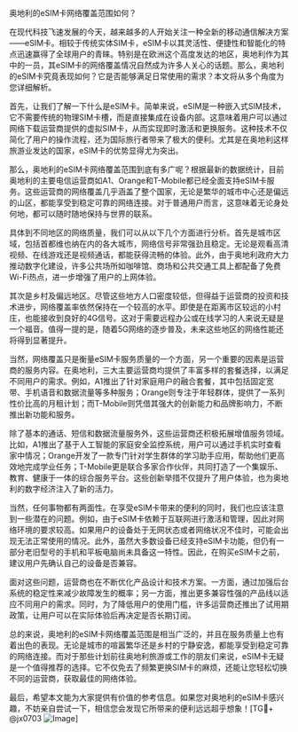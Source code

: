 奥地利的eSIM卡网络覆盖范围如何？

在现代科技飞速发展的今天，越来越多的人开始关注一种全新的移动通信解决方案——eSIM卡。相较于传统实体SIM卡，eSIM卡以其灵活性、便捷性和智能化的特点迅速赢得了全球用户的青睐。特别是在欧洲这个高度发达的地区，奥地利作为其中的一员，其eSIM卡的网络覆盖情况自然成为许多人关心的话题。那么，奥地利的eSIM卡究竟表现如何？它是否能够满足日常使用的需求？本文将从多个角度为您详细解析。

首先，让我们了解一下什么是eSIM卡。简单来说，eSIM是一种嵌入式SIM技术，它不需要传统的物理SIM卡槽，而是直接集成在设备内部。这意味着用户可以通过网络下载运营商提供的虚拟SIM卡，从而实现即时激活和更换服务。这种技术不仅简化了用户的操作流程，还为国际旅行者带来了极大的便利。尤其是在奥地利这样旅游业发达的国家，eSIM卡的优势显得尤为突出。

那么，奥地利的eSIM卡网络覆盖范围到底有多广呢？根据最新的数据统计，目前奥地利的主要电信运营商如A1、Orange和T-Mobile都已经全面支持eSIM卡服务。这些运营商的网络覆盖几乎涵盖了整个国家，无论是繁华的城市中心还是偏远的山区，都能享受到稳定可靠的网络连接。对于普通用户而言，这意味着无论身处何地，都可以随时随地保持与世界的联系。

具体到不同地区的网络质量，我们可以从以下几个方面进行分析。首先是城市区域，包括首都维也纳在内的各大城市，网络信号非常强劲且稳定。无论是观看高清视频、在线游戏还是视频通话，都能获得流畅的体验。此外，由于奥地利政府大力推动数字化建设，许多公共场所如咖啡馆、商场和公共交通工具上都配备了免费Wi-Fi热点，进一步增强了用户的上网体验。

其次是乡村及偏远地区。尽管这些地方人口密度较低，但得益于运营商的投资和技术进步，网络覆盖率依然保持在一个较高的水平。即使是在距离市区较远的小村庄，也能接收到良好的4G信号。这对于需要远程办公或在线学习的人来说无疑是一个福音。值得一提的是，随着5G网络的逐步普及，未来这些地区的网络性能还将得到显著提升。

当然，网络覆盖只是衡量eSIM卡服务质量的一个方面，另一个重要的因素是运营商的服务内容。在奥地利，三大主要运营商均提供了丰富多样的套餐选择，以满足不同用户的需求。例如，A1推出了针对家庭用户的融合套餐，其中包括固定宽带、手机语音和数据流量等多种服务；Orange则专注于年轻群体，提供了一系列性价比高的月租计划；而T-Mobile则凭借其强大的创新能力和品牌影响力，不断推出新功能和服务。

除了基本的通话、短信和数据流量服务外，这些运营商还积极拓展增值服务领域。比如，A1推出了基于人工智能的家庭安全监控系统，用户可以通过手机实时查看家中情况；Orange开发了一款专门针对学生群体的学习助手应用，帮助他们更高效地完成学业任务；T-Mobile更是联合多家合作伙伴，共同打造了一个集娱乐、教育、健康于一体的综合服务平台。这些创新举措不仅提升了用户体验，也为奥地利的数字经济注入了新的活力。

当然，任何事物都有两面性。在享受eSIM卡带来的便利的同时，我们也应该注意到一些潜在的问题。例如，由于eSIM卡依赖于互联网进行激活和管理，因此对网络环境的要求较高。如果用户的设备处于无网状态或者网络状况不佳时，可能会出现无法正常使用的情况。此外，虽然大多数设备已经支持eSIM卡功能，但仍有一部分老旧型号的手机和平板电脑尚未具备这一特性。因此，在购买eSIM卡之前，建议用户先确认自己的设备是否兼容。

面对这些问题，运营商也在不断优化产品设计和技术方案。一方面，通过加强后台系统的稳定性来减少故障发生的概率；另一方面，推出更多兼容性强的产品线以适应不同用户的需求。同时，为了降低用户的使用门槛，许多运营商还推出了试用期政策，让用户可以在实际体验后再决定是否长期订阅。

总的来说，奥地利的eSIM卡网络覆盖范围是相当广泛的，并且在服务质量上也有着出色的表现。无论是城市的喧嚣繁华还是乡村的宁静安逸，都能享受到稳定可靠的网络连接。而对于那些计划前往奥地利旅游或工作的朋友们来说，eSIM卡无疑是一个值得推荐的选择。它不仅免去了频繁更换SIM卡的麻烦，还能让您轻松切换不同的运营商，获取最佳的网络体验。

最后，希望本文能为大家提供有价值的参考信息。如果您对奥地利的eSIM卡感兴趣，不妨亲自尝试一下，相信您会发现它所带来的便利远远超乎想象！[TG💪+ @jx0703 ![Image](https://github.com/user-attachments/assets/dbca1d08-cadb-493c-b0ec-ad6f7a83f270)]